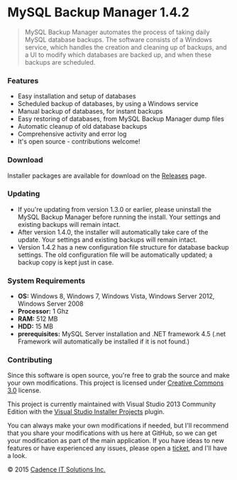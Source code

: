 # MySQL Backup Manager 1.4.2 #

> MySQL Backup Manager automates the process of taking daily MySQL database backups. The software consists of a Windows service, which handles the creation and cleaning up of backups, and a UI to modify which databases are backed up, and when these backups are scheduled.


### Features ###

- Easy installation and setup of databases
- Scheduled backup of databases, by using a Windows service
- Manual backup of databases, for instant backups
- Easy restoring of databases, from MySQL Backup Manager dump files
- Automatic cleanup of old database backups
- Comprehensive activity and error log
- It's open source - contributions welcome!

### Download ###

Installer packages are available for download on the [Releases](https://github.com/cbaerike/MySQL-Backup-Manager/releases) page.

### Updating ###

- If you're updating from version 1.3.0 or earlier, please uninstall the MySQL Backup Manager before running the install. Your settings and existing backups will remain intact.
- After version 1.4.0, the installer will automatically take care of the update. Your settings and existing backups will remain intact. 
- Version 1.4.2 has a new configuration file structure for database backup settings. The old configuration file will be automatically updated; a backup copy is kept just in case.

### System Requirements ###

* **OS:** Windows 8, Windows 7, Windows Vista, Windows Server 2012, Windows Server 2008
* **Processor:** 1 Ghz
* **RAM:** 512 MB
* **HDD:** 15 MB
* **prerequisites:** MySQL Server installation and .NET framework 4.5 (.net Framework will automatically be installed if it is not found.)

### Contributing ###

Since this software is open source, you're free to grab the source and make your own modifications. This project is licensed under [Creative Commons 3.0](http://creativecommons.org/licenses/by-nc-sa/3.0/) license.

This project is currently maintained with Visual Studio 2013 Community Edition with the [Visual Studio Installer Projects](https://visualstudiogallery.msdn.microsoft.com/9abe329c-9bba-44a1-be59-0fbf6151054d) plugin. 

You can always make your own modifications if needed, but I'll recommend that you share your modifications with us here at GitHub, so we can get your modification as part of the main application. If you have ideas to new features or have experienced any issues, please open a [ticket](https://github.com/cbaerike/MySQL-Backup-Manager/issues), and I'll have a look.

&copy; 2015 [Cadence IT Solutions Inc.](http://www.cadenceitsolutions.ca)